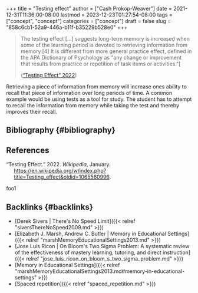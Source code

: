 +++
title = "Testing effect"
author = ["Cash Prokop-Weaver"]
date = 2021-12-31T11:36:00-08:00
lastmod = 2023-12-23T01:27:54-08:00
tags = ["concept", "concept"]
categories = ["concept"]
draft = false
slug = "858c6cb1-52a9-446a-b11f-b35229b528e0"
+++

> The testing effect [...] suggests long-term memory is increased when some of the learning period is devoted to retrieving information from memory.[4] It is different from more general practice effect, defined in the APA Dictionary of Psychology as "any change or improvement that results from practice or repetition of task items or activities."[
>
> (<a href="#citeproc_bib_item_1">“Testing Effect” 2022</a>)

Retrieving a piece of information from memory will increase ones ability to recall that piece of information over long periods of time. A common example would be using tests as a tool for study. The student has to attempt to recall the information from memory while taking the test and thereby improves their recall.


## Bibliography {#bibliography}

## References

<style>.csl-entry{text-indent: -1.5em; margin-left: 1.5em;}</style><div class="csl-bib-body">
  <div class="csl-entry"><a id="citeproc_bib_item_1"></a>“Testing Effect.” 2022. <i>Wikipedia</i>, January. <a href="https://en.wikipedia.org/w/index.php?title=Testing_effect&oldid=1065560996">https://en.wikipedia.org/w/index.php?title=Testing_effect&#38;oldid=1065560996</a>.</div>
</div>

foo1


## Backlinks {#backlinks}

-   [Derek Sivers | There's No Speed Limit]({{< relref "siversThereNoSpeed2009.md" >}})
-   [Elizabeth J. Marsh, Andrew C. Butler | Memory in Educational Settings]({{< relref "marshMemoryEducationalSettings2013.md" >}})
-   [Jose Luis Ricon | On Bloom's Two Sigma Problem: A systematic review of the effectiveness of mastery learning, tutoring, and direct instruction]({{< relref "jose_luis_ricon_on_bloom_s_two_sigma_problem.md" >}})
-   [Memory in Educational Settings]({{< relref "marshMemoryEducationalSettings2013.md#memory-in-educational-settings" >}})
-   [Spaced repetition]({{< relref "spaced_repetition.md" >}})
